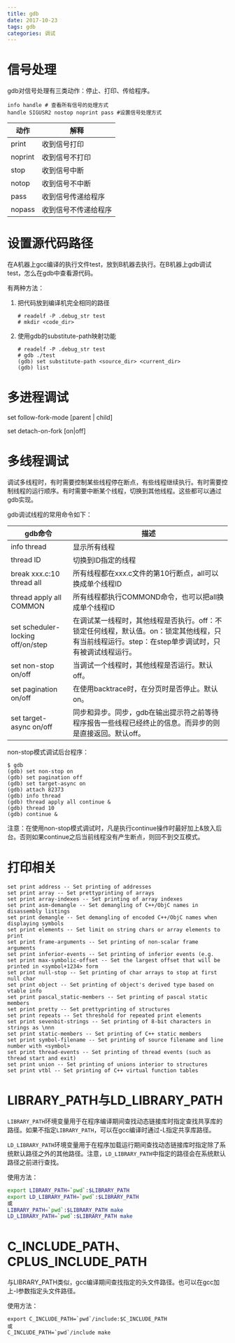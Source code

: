 ```yaml
---
title: gdb
date: 2017-10-23
tags: gdb
categories: 调试
---
```


# 信号处理

gdb对信号处理有三类动作：停止、打印、传给程序。



```shell
info handle # 查看所有信号的处理方式
handle SIGUSR2 nostop noprint pass #设置信号处理方式
```

| 动作    | 解释                 |
| ------- | -------------------- |
| print   | 收到信号打印         |
| noprint | 收到信号不打印       |
| stop    | 收到信号中断         |
| notop   | 收到信号不中断       |
| pass    | 收到信号传递给程序   |
| nopass  | 收到信号不传递给程序 |

# 设置源代码路径

在A机器上gcc编译的执行文件test，放到B机器去执行。在B机器上gdb调试test，怎么在gdb中查看源代码。

有两种方法：

1. 把代码放到编译机完全相同的路径

   ```shell
   # readelf -P .debug_str test
   # mkdir <code_dir>
   ```

2. 使用gdb的substitute-path映射功能

   ```shell
   # readelf -P .debug_str test
   # gdb ./test
   (gdb) set substitute-path <source_dir> <current_dir>
   (gdb) list
   ```

# 多进程调试

set follow-fork-mode [parent | child]

set detach-on-fork [on|off]

# 多线程调试

调试多线程时，有时需要控制某些线程停在断点，有些线程继续执行。有时需要控制线程的运行顺序。有时需要中断某个线程，切换到其他线程。这些都可以通过gdb实现。

gdb调试线程的常用命令如下：

| gdb命令                           | 描述                                                         |
| --------------------------------- | ------------------------------------------------------------ |
| info thread                       | 显示所有线程                                                 |
| thread ID                         | 切换到ID指定的线程                                           |
| break xxx.c:10 thread all         | 所有线程都在xxx.c文件的第10行断点，all可以换成单个线程ID     |
| thread apply all COMMON           | 所有线程都执行COMMOND命令，也可以把all换成单个线程ID         |
| set scheduler-locking off/on/step | 在调试某一线程时，其他线程是否执行。off：不锁定任何线程，默认值。on：锁定其他线程，只有当前线程运行。step：在step单步调试时，只有被调试线程运行。 |
| set non-stop on/off               | 当调试一个线程时，其他线程是否运行。默认off。                |
| set pagination on/off             | 在使用backtrace时，在分页时是否停止。默认on。                |
| set target-async on/off           | 同步和异步。同步，gdb在输出提示符之前等待程序报告一些线程已经终止的信息。而异步的则是直接返回。默认off。 |

non-stop模式调试后台程序：

```shel
$ gdb
(gdb) set non-stop on
(gdb) set pagination off
(gdb) set target-async on
(gdb) attach 82373
(gdb) info thread
(gdb) thread apply all continue &
(gdb) thread 10
(gdb) continue &
```

注意：在使用non-stop模式调试时，凡是执行continue操作时最好加上&放入后台。否则如果continue之后当前线程没有产生断点，则回不到交互模式。

# 打印相关

```shell
set print address -- Set printing of addresses
set print array -- Set prettyprinting of arrays
set print array-indexes -- Set printing of array indexes
set print asm-demangle -- Set demangling of C++/ObjC names in disassembly listings
set print demangle -- Set demangling of encoded C++/ObjC names when displaying symbols
set print elements -- Set limit on string chars or array elements to print
set print frame-arguments -- Set printing of non-scalar frame arguments
set print inferior-events -- Set printing of inferior events (e.g.
set print max-symbolic-offset -- Set the largest offset that will be printed in <symbol+1234> form
set print null-stop -- Set printing of char arrays to stop at first null char
set print object -- Set printing of object's derived type based on vtable info
set print pascal_static-members -- Set printing of pascal static members
set print pretty -- Set prettyprinting of structures
set print repeats -- Set threshold for repeated print elements
set print sevenbit-strings -- Set printing of 8-bit characters in strings as \nnn
set print static-members -- Set printing of C++ static members
set print symbol-filename -- Set printing of source filename and line number with <symbol>
set print thread-events -- Set printing of thread events (such as thread start and exit)
set print union -- Set printing of unions interior to structures
set print vtbl -- Set printing of C++ virtual function tables
```

# LIBRARY_PATH与LD_LIBRARY_PATH

`LIBRARY_PATH`环境变量用于在程序编译期间查找动态链接库时指定查找共享库的路径。如果不指定`LIBRARY_PATH`，可以在gcc编译时通过-L指定共享库路径。

`LD_LIBRARY_PATH`环境变量用于在程序加载运行期间查找动态链接库时指定除了系统默认路径之外的其他路径。注意，`LD_LIBRARY_PATH`中指定的路径会在系统默认路径之前进行查找。

使用方法：
```bash
export LIBRARY_PATH=`pwd`:$LIBRARY_PATH
export LD_LIBRARY_PATH=`pwd`:$LIBRARY_PATH
或
LIBRARY_PATH=`pwd`:$LIBRARY_PATH make
LD_LIBRARY_PATH=`pwd`:$LIBRARY_PATH make
```

# C_INCLUDE_PATH、CPLUS_INCLUDE_PATH
与LIBRARY_PATH类似，gcc编译期间查找指定的头文件路径。也可以在gcc加上-I参数指定头文件路径。

使用方法：
```shell
export C_INCLUDE_PATH=`pwd`/include:$C_INCLUDE_PATH
或
C_INCLUDE_PATH=`pwd`/include make
```
